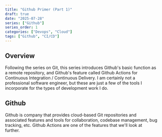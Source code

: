 ```yaml
---
title: "Github Primer (Part 1)"
draft: true
date: "2025-07-28"
series: ["Github"]
series_order: 1
categories: ["Devops", "Cloud"]
tags: ["Github", "CI/CD"]
---
```


## Overview

Following the series on Git, this series introduces Github's basic function as a remote repository, and Github's feature called Github Actions for Continuous Integration / Continuous Delivery. I am certainly not a professional software engineer, but these are just a few of the tools I incorporate for the types of development work I do.

## Github

Github is company that provides cloud-based Git repositories and associated features and tools for collaboration, codebase management, bug tracking, etc. Github Actions are one of the features that we'll look at further.
